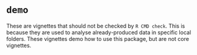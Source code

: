 # `demo`

These are vignettes that should not be checked by `R CMD check`.
This is because they are used to analyse already-produced data in specific
local folders. These vignettes demo how to use this package, but are not 
core vignettes.